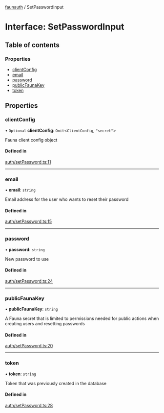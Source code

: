 [faunauth](../index.md) / SetPasswordInput

# Interface: SetPasswordInput

## Table of contents

### Properties

- [clientConfig](SetPasswordInput.md#clientconfig)
- [email](SetPasswordInput.md#email)
- [password](SetPasswordInput.md#password)
- [publicFaunaKey](SetPasswordInput.md#publicfaunakey)
- [token](SetPasswordInput.md#token)

## Properties

### clientConfig

• `Optional` **clientConfig**: `Omit`<`ClientConfig`, ``"secret"``\>

Fauna client config object

#### Defined in

[auth/setPassword.ts:11](https://github.com/alexnitta/faunauth/blob/b462f3a/src/auth/setPassword.ts#L11)

___

### email

• **email**: `string`

Email address for the user who wants to reset their password

#### Defined in

[auth/setPassword.ts:15](https://github.com/alexnitta/faunauth/blob/b462f3a/src/auth/setPassword.ts#L15)

___

### password

• **password**: `string`

New password to use

#### Defined in

[auth/setPassword.ts:24](https://github.com/alexnitta/faunauth/blob/b462f3a/src/auth/setPassword.ts#L24)

___

### publicFaunaKey

• **publicFaunaKey**: `string`

A Fauna secret that is limited to permissions needed for public actions when creating users
and resetting passwords

#### Defined in

[auth/setPassword.ts:20](https://github.com/alexnitta/faunauth/blob/b462f3a/src/auth/setPassword.ts#L20)

___

### token

• **token**: `string`

Token that was previously created in the database

#### Defined in

[auth/setPassword.ts:28](https://github.com/alexnitta/faunauth/blob/b462f3a/src/auth/setPassword.ts#L28)
